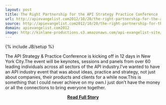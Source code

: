 ```yaml
---
layout: post
title: The Right Partnership for the API Strategy Practice Conference
url: http://apievangelist.com2012/10/20/the-right-partnership-for-the-api-strategy--practice-conference/
source: http://apievangelist.com2012/10/20/the-right-partnership-for-the-api-strategy--practice-conference/
domain: apievangelist.com2012
image: http://kinlane-productions.s3.amazonaws.com/api-evangelist-site/blog/3scale-logo.png
---
```

{% include JB/setup %}<p>The API Strategy &amp; Practice Conference is kicking off in 12 days in New York City.The event will be keynotes, sessions and panels from over 60 leading individuals across all sectors of the API industry.I’ve wanted to have an API industry event that was about ideas, practice and strategy, not just about companies, their products and clients for a while now.This is something that I could never achieve on my own.I just don’t have the money or all the connections to bring everyone together.</p>
<center><p><a href="http://apievangelist.com2012/10/20/the-right-partnership-for-the-api-strategy--practice-conference/" style='padding:25px; font-sze:18px; font-weight: bold;'>Read Full Story</a></p></center>
